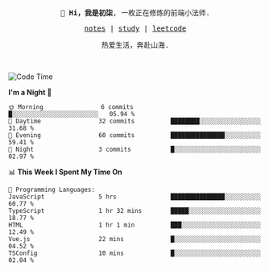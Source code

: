 <p align="center">
  <samp>
    <span><strong>👋 Hi，我是初柒</strong>,</span>
    <span>一枚正在修炼的前端小法师.</span>
  </samp>
</p>

<p align="center">
  <samp>
    <a href="https://www.wolai.com/dec-seven/wyPFvMTwAcD9muc6RMfThB">notes</a> |
    <a href="https://github.com/dec-seven/fe-study">study</a> |
    <a href="https://leetcode.cn/u/dec-seven/">leetcode</a>
  </samp>
</p>
<p align="center">
  <samp>
    <span>热爱生活，奔赴山海.</span>
  </samp>
</p>
<br>

<!--START_SECTION:waka-->
![Code Time](http://img.shields.io/badge/Code%20Time-1%2C220%20hrs%201%20min-blue)

**I'm a Night 🦉** 

```text
🌞 Morning                6 commits           █░░░░░░░░░░░░░░░░░░░░░░░░   05.94 % 
🌆 Daytime                32 commits          ████████░░░░░░░░░░░░░░░░░   31.68 % 
🌃 Evening                60 commits          ███████████████░░░░░░░░░░   59.41 % 
🌙 Night                  3 commits           █░░░░░░░░░░░░░░░░░░░░░░░░   02.97 % 
```


📊 **This Week I Spent My Time On** 

```text
💬 Programming Languages: 
JavaScript               5 hrs               ███████████████░░░░░░░░░░   60.77 % 
TypeScript               1 hr 32 mins        █████░░░░░░░░░░░░░░░░░░░░   18.77 % 
HTML                     1 hr 1 min          ███░░░░░░░░░░░░░░░░░░░░░░   12.49 % 
Vue.js                   22 mins             █░░░░░░░░░░░░░░░░░░░░░░░░   04.52 % 
TSConfig                 10 mins             █░░░░░░░░░░░░░░░░░░░░░░░░   02.04 % 
```


<!--END_SECTION:waka-->

